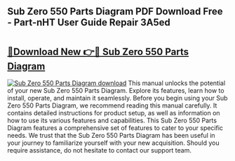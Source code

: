 ## Sub Zero 550 Parts Diagram PDF Download Free - Part-nHT User Guide Repair 3A5ed

# <h2><a href="http://dfho8ce.blite.top/?on=Sub+Zero+550+Parts+Diagram">🔗Download New 👉🔴 Sub Zero 550 Parts Diagram</a></h2>

[![Sub Zero 550 Parts Diagram download](https://i.imgur.com/lujVjoI.png)](http://dfho8ce.blite.top/?on=Sub+Zero+550+Parts+Diagram)
This manual unlocks the potential of your new Sub Zero 550 Parts Diagram. Explore its features, learn how to install, operate, and maintain it seamlessly. Before you begin using your Sub Zero 550 Parts Diagram, we recommend reading this manual carefully. It contains detailed instructions for product setup, as well as information on how to use its various features and capabilities. This Sub Zero 550 Parts Diagram features a comprehensive set of features to cater to your specific needs. We trust that the Sub Zero 550 Parts Diagram has been useful in your journey to familiarize yourself with your new acquisition. Should you require assistance, do not hesitate to contact our support team.
